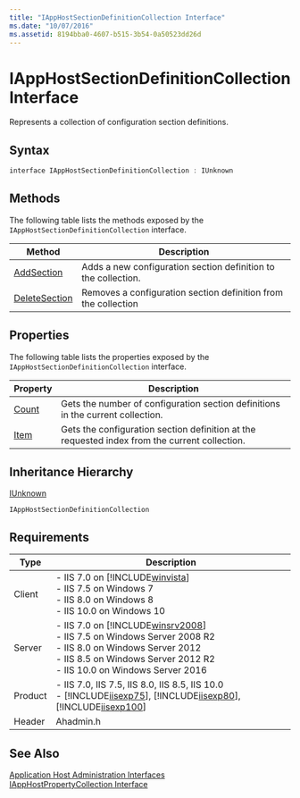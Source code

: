 ```yaml
---
title: "IAppHostSectionDefinitionCollection Interface"
ms.date: "10/07/2016"
ms.assetid: 8194bba0-4607-b515-3b54-0a50523dd26d
---
```

# IAppHostSectionDefinitionCollection Interface
Represents a collection of configuration section definitions.  
  
## Syntax  
  
```cpp  
interface IAppHostSectionDefinitionCollection : IUnknown  
```  
  
## Methods  
 The following table lists the methods exposed by the `IAppHostSectionDefinitionCollection` interface.  
  
|Method|Description|  
|------------|-----------------|  
|[AddSection](../../web-development-reference\native-code-api-reference/iapphostsectiondefinitioncollection-addsection-method.md)|Adds a new configuration section definition  to the collection.|  
|[DeleteSection](../../web-development-reference\native-code-api-reference/iapphostsectiondefinitioncollection-deletesection-method.md)|Removes a configuration section definition from the collection|  
  
## Properties  
 The following table lists the properties exposed by the `IAppHostSectionDefinitionCollection` interface.  
  
|Property|Description|  
|--------------|-----------------|  
|[Count](../../web-development-reference\native-code-api-reference/iapphostsectiondefinitioncollection-count-property.md)|Gets the number of configuration section definitions in the current collection.|  
|[Item](../../web-development-reference\native-code-api-reference/iapphostsectiondefinitioncollection-item-property.md)|Gets the configuration section definition at the requested index from the current collection.|  
  
## Inheritance Hierarchy  
 [IUnknown](https://go.microsoft.com/fwlink/?LinkId=55951)  
  
 `IAppHostSectionDefinitionCollection`  
  
## Requirements  
  
|Type|Description|  
|----------|-----------------|  
|Client|-   IIS 7.0 on [!INCLUDE[winvista](../../wmi-provider/includes/winvista-md.md)]<br />-   IIS 7.5 on Windows 7<br />-   IIS 8.0 on Windows 8<br />-   IIS 10.0 on Windows 10|  
|Server|-   IIS 7.0 on [!INCLUDE[winsrv2008](../../wmi-provider/includes/winsrv2008-md.md)]<br />-   IIS 7.5 on Windows Server 2008 R2<br />-   IIS 8.0 on Windows Server 2012<br />-   IIS 8.5 on Windows Server 2012 R2<br />-   IIS 10.0 on Windows Server 2016|  
|Product|-   IIS 7.0, IIS 7.5, IIS 8.0, IIS 8.5, IIS 10.0<br />-   [!INCLUDE[iisexp75](../../web-development-reference/native-code-api-reference/includes/iisexp75-md.md)], [!INCLUDE[iisexp80](../../web-development-reference/native-code-api-reference/includes/iisexp80-md.md)], [!INCLUDE[iisexp100](../../web-development-reference/native-code-api-reference/includes/iisexp100-md.md)]|  
|Header|Ahadmin.h|  
  
## See Also  
 [Application Host Administration Interfaces](../../web-development-reference\native-code-api-reference/application-host-administration-interfaces.md)   
 [IAppHostPropertyCollection Interface](../../web-development-reference\native-code-api-reference/iapphostpropertycollection-interface.md)